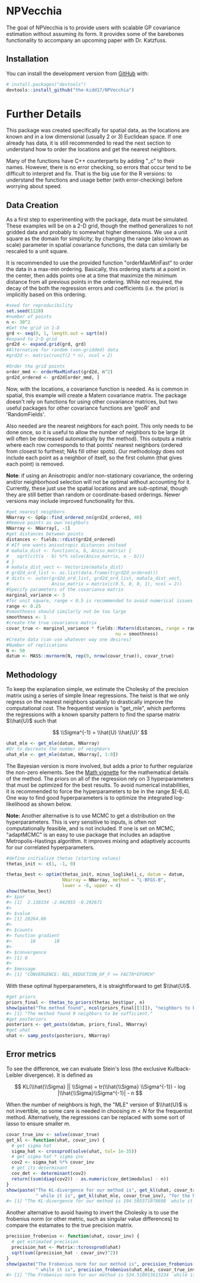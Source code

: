 
<!-- README.md is generated from README.Rmd. Please edit that file -->
NPVecchia
=========

<!-- badges: start -->
<!-- badges: end -->
The goal of NPVecchia is to provide users with scalable GP covariance estimation without assuming its form. It provides some of the barebones functionality to accompany an upcoming paper with Dr. Katzfuss.

Installation
------------

You can install the development version from [GitHub](https://github.com/) with:

``` r
# install.packages("devtools")
devtools::install_github("the-kidd17/NPVecchia")
```

Further Details
===============

This package was created specifically for spatial data, as the locations are known and in a low dimensional (usually 2 or 3) Euclidean space. If one already has data, it is still recommended to read the next section to understand how to order the locations and get the nearest neighbors.

Many of the functions have C++ counterparts by adding "\_c" to their names. However, there is no error checking, so errors that occur tend to be difficult to interpret and fix. That is the big use for the R versions: to understand the functions and usage better (with error-checking) before worrying about speed.

Data Creation
-------------

As a first step to experimenting with the package, data must be simulated. These examples will be on a 2-D grid, though the method generalizes to not gridded data and probably to somewhat higher dimensions. We use a unit square as the domain for simplicity; by changing the range (also known as scale) parameter in spatial covariance functions, the data can similarly be rescaled to a unit square.

It is recommended to use the provided function "orderMaxMinFast" to order the data in a max-min ordering. Basically, this ordering starts at a point in the center, then adds points one at a time that maximize the minimum distance from all previous points in the ordering. While not required, the decay of the both the regression errors and coefficients (i.e. the prior) is implicitly based on this ordering.

``` r
#seed for reproducibility
set.seed(1128)
#number of points
n <- 30^2
#Get the grid in 1-D
grd <- seq(0, 1, length.out = sqrt(n))
#expand to 2-D grid
grd2d <- expand.grid(grd, grd)
#Alternative for random (non-gridded) data
#grd2d <- matrix(runif(2 * n), ncol = 2)

#Order the grid points
order_mmd <- orderMaxMinFast(grd2d, n^2)
grd2d_ordered <- grd2d[order_mmd, ]
```

Now, with the locations, a covariance function is needed. As is common in spatial, this example will create a Matern covariance matrix. The package doesn't rely on functions for using other covariance matrices, but two useful packages for other covariance functions are 'geoR' and 'RandomFields'.

Also needed are the nearest neighbors for each point. This only needs to be done once, so it is useful to allow the number of neighbors to be large (it will often be decreased automatically by the method). This outputs a matrix where each row corresponds to that points' nearest neighbors (ordered from closest to furthest; NAs fill other spots). Our methodology does not include each point as a neighbor of itself, so the first column (that gives each point) is removed.

**Note**: if using an Anisotropic and/or non-stationary covariance, the ordering and/or neighborhood selection will not be optimal without accounting for it. Currently, these just use the spatial locations and are sub-optimal, though they are still better than random or coordinate-based orderings. Newer versions may include improved functionality for this.

``` r
#get nearest neighbors
NNarray <- GpGp::find_ordered_nn(grd2d_ordered, 40)
#Remove points as own neighbors
NNarray <- NNarray[, -1]
#get distances between points
distances <- fields::rdist(grd2d_ordered)
# #If one wants anisotropic distances instead
# mahala_dist <- function(a, b, Aniso_matrix) {
#   sqrt(c(t(a - b) %*% solve(Aniso_matrix, a - b)))
# }
# mahala_dist_vect <- Vectorize(mahala_dist)
# grd2d_ord_list <- as.list(data.frame(t(grd2d_ordered)))
# dists <- outer(grd2d_ord_list, grd2d_ord_list, mahala_dist_vect, 
#                Aniso_matrix = matrix(c(0.5, 0, 0, 1), ncol = 2))
#Specify parameters of the covariance matrix
marginal_variance <- 3
#for unit square, range < 0.5 is recommended to avoid numerical issues
range <- 0.25
#smoothness should similarly not be too large
smoothness <- 1
#create the true covariance matrix
covar_true <- marginal_variance * fields::Matern(distances, range = range, 
                                         nu = smoothness)
#Create data (can use whatever way one desires)
#Number of replications
N <- 50
datum <- MASS::mvrnorm(N, rep(0, nrow(covar_true)), covar_true)
```

Methodology
-----------

To keep the explanation simple, we estimate the Cholesky of the precision matrix using a series of simple linear regressions. The twist is that we only regress on the nearest neighbors spatially to drastically improve the computational cost. The frequentist version is "get\_mle", which performs the regressions with a known sparsity pattern to find the sparse matrix $\\hat{U}$ such that

$$
\\Sigma^{-1} = \\hat{U} \\hat{U}'
$$

``` r
uhat_mle <- get_mle(datum, NNarray)
#Or to decreate the number of neighbors
uhat_mle <- get_mle(datum, NNarray[, 1:9])
```

The Bayesian version is more involved, but adds a prior to further regularize the non-zero elements. See the [Math vignette](doc/math.pdf) for the mathematical details of the method. The priors on all of the regression rely on 3 hyperparameters that must be optimized for the best results. To avoid numerical instabilities, it is recommended to force the hyperparameters to be in the range $\[-6,4\]. One way to find good hyperparameters is to optimize the integrated log-likelihood as shown below.

**Note:** Another alternative is to use MCMC to get a distribution on the hyperparameters. This is very sensitive to inputs, is often not computationally feasible, and is not included. If one is set on MCMC, "adaptMCMC" is an easy to use package that includes an adaptive Metropolis-Hastings algorithm. It improves mixing and adaptively accounts for our correlated hyperparameters.

``` r
#define initialize thetas (starting values)
thetas_init <- c(1, -1, 0)

thetas_best <- optim(thetas_init, minus_loglikeli_c, datum = datum,
                     NNarray = NNarray, method = "L-BFGS-B",
                     lower = -6, upper = 4)
show(thetas_best)
#> $par
#> [1]  2.138334 -2.042955 -0.292671
#> 
#> $value
#> [1] 28264.86
#> 
#> $counts
#> function gradient 
#>       18       18 
#> 
#> $convergence
#> [1] 0
#> 
#> $message
#> [1] "CONVERGENCE: REL_REDUCTION_OF_F <= FACTR*EPSMCH"
```

With these optimal hyperparameters, it is straightforward to get $\\hat{U}$.

``` r
#get priors
priors_final <- thetas_to_priors(thetas_best$par, n)
show(paste("The method found", ncol(priors_final[[3]]), "neighbors to be sufficient."))
#> [1] "The method found 9 neighbors to be sufficient."
#get posteriors
posteriors <- get_posts(datum, priors_final, NNarray)
#get uhat
uhat <- samp_posts(posteriors, NNarray)
```

Error metrics
-------------

To see the difference, we can evaluate Stein's loss (the exclusive Kullback-Leibler divergence). It is defined as

$$
KL(\\hat{\\Sigma} || \\Sigma) = tr(\\hat{\\Sigma} \\Sigma^{-1}) - log |\\hat{\\Sigma}\\Sigma^{-1}| - n
$$

When the number of neighbors is high, the "MLE" version of $\\hat{U}$ is not invertible, so some care is needed in choosing *m* &lt; *N* for the frequentist method. Alternatively, the regressions can be replaced with some sort of lasso to ensure smaller *m*.

``` r
covar_true_inv <- solve(covar_true)
get_kl <- function(uhat, covar_inv) {
  # get sigma hat
  sigma_hat <- crossprod(solve(uhat, tol= 1e-35))
  # get sigma hat * sigma inv 
  cov2 <- sigma_hat %*% covar_inv
  # get its determinant
  cov_det <- determinant(cov2)
  return((sum(diag(cov2)) - as.numeric(cov_det$modulus) - n))
}
show(paste("The KL-divergence for our method is", get_kl(uhat, covar_true_inv),
           " while it is", get_kl(uhat_mle, covar_true_inv), "for the MLE."))
#> [1] "The KL-divergence for our method is 194.505371978698  while it is 286.685939999608 for the MLE."
```

Another alternative to avoid having to invert the Cholesky is to use the frobenius norm (or other metric, such as singular value differences) to compare the estamates to the true precision matrix.

``` r
precision_frobenius <- function(uhat, covar_inv) {
  # get estimated precision
  precision_hat <- Matrix::tcrossprod(uhat)
  sqrt(sum((precision_hat - covar_inv)^2))
}
show(paste("The Frobenius norm for our method is", precision_frobenius(uhat, covar_true_inv),
           " while it is", precision_frobenius(uhat_mle, covar_true_inv), "for the MLE."))
#> [1] "The Frobenius norm for our method is 534.510013613234  while it is 774.209517038395 for the MLE."
```
